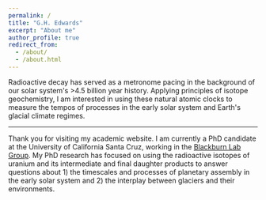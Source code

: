 ```yaml
---
permalink: /
title: "G.H. Edwards"
excerpt: "About me"
author_profile: true
redirect_from: 
  - /about/
  - /about.html
---
```


Radioactive decay has served as a metronome pacing in the background of our solar system's >4.5 billion year history. Applying principles of isotope geochemistry, I am interested in using these natural atomic clocks to measure the tempos of processes in the early solar system and Earth's glacial climate regimes.

---

Thank you for visiting my academic website. I am currently a PhD candidate at the University of California Santa Cruz, working in the [Blackburn Lab Group](https://ucscgeochronology.sites.ucsc.edu/). My PhD research has focused on using the radioactive isotopes of uranium and its intermediate and final daughter products to answer questions about 1) the timescales and processes of planetary assembly in the early solar system and 2) the interplay between glaciers and their environments.

